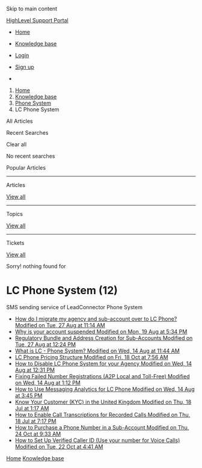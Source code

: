 Skip to main content

[ HighLevel Support Portal ](https://help.gohighlevel.com)

  * [ Home ](/support/home)
  * [ Knowledge base ](/support/solutions)

  * [Login](/support/login)
  * [Sign up](/support/signup)
  * 

  1. [Home](/support/home)
  2. [Knowledge base](/support/solutions)
  3. [Phone System](/support/solutions/48000415161)
  4. LC Phone System

All  Articles 

Recent Searches

Clear all

No recent searches

Popular Articles

* * *

Articles

[View all](/support/search/solutions)

* * *

Topics

[View all](/support/search/topics)

* * *

Tickets

[View all](/support/search/tickets)

Sorry! nothing found for   

# LC Phone System (12)

SMS sending service of LeadConnector Phone System

  * [ How do I migrate my agency and sub-account over to LC Phone? Modified on Tue, 27 Aug at 11:14 AM  ](/support/solutions/articles/48001204027-how-do-i-migrate-my-agency-and-sub-account-over-to-lc-phone-)
  * [ Why is your account suspended Modified on Mon, 19 Aug at 5:34 PM  ](/support/solutions/articles/48001207676-why-is-your-account-suspended)
  * [ Regulatory Bundle and Address Creation for Sub-Accounts Modified on Tue, 27 Aug at 12:24 PM  ](/support/solutions/articles/48001213216-regulatory-bundle-and-address-creation-for-sub-accounts)
  * [ What is LC - Phone System? Modified on Wed, 14 Aug at 11:44 AM  ](/support/solutions/articles/48001223546-what-is-lc-phone-system-)
  * [ LC Phone Pricing Structure Modified on Fri, 18 Oct at 7:56 AM  ](/support/solutions/articles/48001223556-lc-phone-pricing-structure)
  * [ How to Disable LC Phone System for your Agency Modified on Wed, 14 Aug at 12:31 PM  ](/support/solutions/articles/48001231698-how-to-disable-lc-phone-system-for-your-agency)
  * [ Fixing Failed Number Registrations (A2P Local and Toll-Free) Modified on Wed, 14 Aug at 1:12 PM  ](/support/solutions/articles/155000001454-fixing-failed-number-registrations-a2p-local-and-toll-free-)
  * [ How to Use Messaging Analytics for LC Phone Modified on Wed, 14 Aug at 3:45 PM  ](/support/solutions/articles/155000002625-how-to-use-messaging-analytics-for-lc-phone)
  * [ Know Your Customer (KYC) in the United Kingdom Modified on Thu, 18 Jul at 1:17 AM  ](/support/solutions/articles/155000002831-know-your-customer-kyc-in-the-united-kingdom)
  * [ How to Enable Call Transcriptions for Recorded Calls Modified on Thu, 18 Jul at 7:17 PM  ](/support/solutions/articles/155000002841-how-to-enable-call-transcriptions-for-recorded-calls)
  * [ How to Purchase a Phone Number in a Sub-Account Modified on Thu, 24 Oct at 9:33 AM  ](/support/solutions/articles/155000003226-how-to-purchase-a-phone-number-in-a-sub-account)
  * [ How to Set Up Verified Caller ID (Use your number for Voice Calls) Modified on Tue, 22 Oct at 4:41 AM  ](/support/solutions/articles/155000003232-how-to-set-up-verified-caller-id-use-your-number-for-voice-calls-)

[Home](/support/home) [Knowledge base](/support/solutions)
